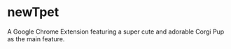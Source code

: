 # newTpet
A Google Chrome Extension featuring a super cute and adorable Corgi Pup as the main feature.
